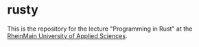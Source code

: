 # rusty
This is the repository for the lecture "Programming in Rust" at the [RheinMain University of Applied Sciences](https://www.hs-rm.de/en/).
